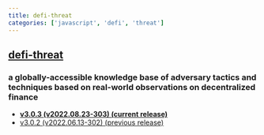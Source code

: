 ```yaml
---
title: defi-threat
categories: ['javascript', 'defi', 'threat']
---
```

## [defi-threat](https://github.com/manifoldfinance/defi-threat)

### a globally-accessible knowledge base of adversary tactics and techniques based on real-world observations on decentralized finance 


- **[v3.0.3 (v2022.08.23-303) (current release)](https://github.com/manifoldfinance/defi-threat/blob/master/v3.0.3.md)**
- [v3.0.2 (v2022.06.13-302) (previous release)](https://github.com/manifoldfinance/defi-threat/blob/master/src/v3.0.2.tsv)
